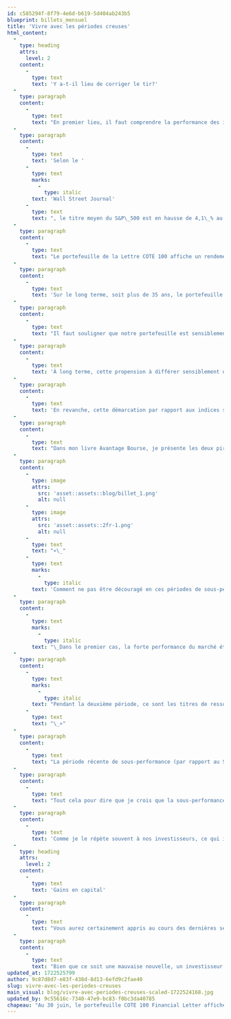 ```yaml
---
id: c585294f-8f79-4e6d-b619-5d404ab243b5
blueprint: billets_mensuel
title: 'Vivre avec les périodes creuses'
html_content:
  -
    type: heading
    attrs:
      level: 2
    content:
      -
        type: text
        text: 'Y a-t-il lieu de corriger le tir?'
  -
    type: paragraph
    content:
      -
        type: text
        text: "En premier lieu, il faut comprendre la performance des indices boursiers auxquels on se compare. Or, j’estime que la performance du S&P\_500 est plutôt trompeuse. En effet, elle a été concentrée dans une poignée de titres des plus grandes sociétés américaines, en particulier les sept plus grandes sociétés, celles qu’on appelle les «\_sept magnifiques\_». Entre le 1er janvier et le 30 juin 2024, le S&P 500 (excluant les dividendes) s’est apprécié de 14,5\_%. Mais si l’on exclut les sept magnifiques, le S&P\_500 aurait été en hausse d’environ 5\_%.\_La performance des sept magnifiques a contribué plus de 60\_% du rendement de l’indice depuis le début de l’année. Autrement dit, si vous ne déteniez pas certains de ces titres dans vos portefeuilles, votre performance depuis le début de l’année ne pouvait qu’être largement inférieure."
  -
    type: paragraph
    content:
      -
        type: text
        text: 'Selon le '
      -
        type: text
        marks:
          -
            type: italic
        text: 'Wall Street Journal'
      -
        type: text
        text: ", le titre moyen du S&P\_500 est en hausse de 4,1\_% au premier semestre de 2024."
  -
    type: paragraph
    content:
      -
        type: text
        text: "Le portefeuille de la Lettre COTE 100 affiche un rendement annuel composé de 11,4\_% depuis sa création en 1988. À titre illustratif, 100\_000 $ investis au départ dans ce portefeuille vaudraient plus de 5,2\_M$ au 30 juin dernier (ces rendements ne comportent pas de frais de gestion). Pour la même période, l’indice S&P/TSX a enregistré un rendement annuel composé de 8,2\_% alors que le S&P\_500 affiche un rendement annuel composé de 11,2\_%."
  -
    type: paragraph
    content:
      -
        type: text
        text: 'Sur le long terme, soit plus de 35 ans, le portefeuille se compare donc favorablement aux marchés boursiers. En dépit de périodes de sous-performance, c’est la performance à long terme qui importe.'
  -
    type: paragraph
    content:
      -
        type: text
        text: "Il faut souligner que notre portefeuille est sensiblement différent des indices boursiers, tant par rapport à l’indice canadien (qui est composé de près de 28\_% en titres de ressources naturelles et d’énergie; nous n’en détenons aucun en portefeuille) que par rapport à l’indice S&P 500, dont les 10 plus grandes sociétés représentent 37 % de l’indice (nous ne détenons que Berkshire Hathaway parmi ces 10)."
  -
    type: paragraph
    content:
      -
        type: text
        text: 'À long terme, cette propension à différer sensiblement des indices boursiers nous procure selon moi la meilleure chance de surpasser les marchés. C’est particulièrement vrai si nous réussissons à acquérir les titres de sociétés de qualité supérieure à l’ensemble des marchés à un prix raisonnable.'
  -
    type: paragraph
    content:
      -
        type: text
        text: 'En revanche, cette démarcation par rapport aux indices se traduiront inévitablement par des périodes de sous-performance relative; c’est le cas présentement.'
  -
    type: paragraph
    content:
      -
        type: text
        text: "Dans mon livre Avantage Bourse, je présente les deux pires périodes de sous-performance relatives du portefeuille de la Lettre face au marché canadien\_:"
  -
    type: paragraph
    content:
      -
        type: image
        attrs:
          src: 'asset::assets::blog/billet_1.png'
          alt: null
      -
        type: image
        attrs:
          src: 'asset::assets::2fr-1.png'
          alt: null
      -
        type: text
        text: "«\_"
      -
        type: text
        marks:
          -
            type: italic
        text: 'Comment ne pas être découragé en ces périodes de sous-performance?'
  -
    type: paragraph
    content:
      -
        type: text
        marks:
          -
            type: italic
        text: "\_Dans le premier cas, la forte performance du marché était due surtout aux titres technologiques; elle correspond à la bulle techno. La tentation était alors particulièrement forte − et nombre d'investisseurs nous y encourageaient − d'investir dans ces titres technos où il semblait si facile de réaliser des rendements élevés et rapides. Au moment de relire ces lignes, au début de 2021, je ne peux m’empêcher de constater à quel point les marchés peuvent répéter les mêmes folies. En effet, certains investisseurs nous reprochent de ne pas avoir investi dans des titres vedettes tels que Tesla, Amazon ou Facebook!"
  -
    type: paragraph
    content:
      -
        type: text
        marks:
          -
            type: italic
        text: "Pendant la deuxième période, ce sont les titres de ressources naturelles qui ont particulièrement bien fait, propulsant du même coup l'indice canadien qui en renferme un fort pourcentage. Encore une fois, la tentation était forte de participer à cette vague et de déroger à notre philosophie d'investissement."
      -
        type: text
        text: "\_»"
  -
    type: paragraph
    content:
      -
        type: text
        text: "La période récente de sous-performance (par rapport au S&P\_500) s’explique en grande partie par la performance exceptionnelle de quelques méga-sociétés technologiques."
  -
    type: paragraph
    content:
      -
        type: text
        text: "Tout cela pour dire que je crois que la sous-performance de notre portefeuille au cours des derniers trimestres par rapport au S&P\_500 américain ne devrait pas trop nous préoccuper."
  -
    type: paragraph
    content:
      -
        type: text
        text: 'Comme je le répète souvent à nos investisseurs, ce qui importe vraiment à long terme est ce que nos sociétés feront au cours des cinq ou dix prochaines années. Spécifiquement, est-ce que dans leur ensemble les bénéfices nets par action de nos sociétés en portefeuille doubleront au cours des cinq à dix prochaines années? Lorsque j’examine chacune de nos sociétés, je ne crois pas trop me tromper en disant que ce sera le cas. Les sociétés du portefeuille sont de grande qualité et leur évaluation nous paraît raisonnable.'
  -
    type: heading
    attrs:
      level: 2
    content:
      -
        type: text
        text: 'Gains en capital'
  -
    type: paragraph
    content:
      -
        type: text
        text: "Vous aurez certainement appris au cours des dernières semaines que le gouvernement canadien a augmenté le taux d’inclusion de 50\_% à 66,7\_% sur les gains en capital à compter du 25 juin dernier. Pour les sociétés de gestion, le premier dollar de gain en capital sera assujetti de ce nouveaux taux d’inclusion. Pour les comptes personnels non-enregistrés, le taux passera de 50\_% à 66,7\_% à partir de 250\_000 $ de gains réalisés au cours d’une année."
  -
    type: paragraph
    content:
      -
        type: text
        text: "Bien que ce soit une mauvaise nouvelle, un investisseur se doit de vivre avec ces nouvelles règles du jeu. De notre côté, nous comptons être encore plus disciplinés dans les ventes de titres qui affichent des gains. Au cours des nombreuses dernières années, le taux de roulement de nos portefeuilles sous gestion avoisinait 15\_%, ce qui signifie que nous gardons nos titres en moyenne pendant près de sept ans. Avec les changements fiscaux annoncés, nous viserons de garder nos titres encore plus longtemps."
updated_at: 1722525799
author: 9c87d8d7-e83f-438d-8d13-6efd9c2fae40
slug: vivre-avec-les-periodes-creuses
main_visual: blog/vivre-avec-periodes-creuses-scaled-1722524168.jpg
updated_by: 9c55616c-7340-47e9-bc83-f0bc3da40785
chapeau: "Au 30 juin, le portefeuille COTE 100 Financial Letter affiche un rendement de seulement 3,3 %, une performance que je trouve plutôt décevante. Depuis le début de l'année 2024, le S&P/TSX canadien a affiché un rendement total de 6,1 %. Quant à l'indice américain S&P 500, il a progressé de 15,3 % (19,6 % en dollars canadiens) au cours de la même période. Ce sont nos deux principaux indices de référence."
---
```

